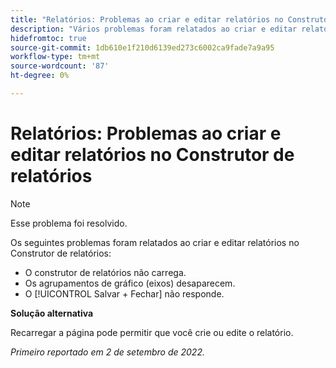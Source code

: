 ```yaml
---
title: "Relatórios: Problemas ao criar e editar relatórios no Construtor de relatórios"
description: "Vários problemas foram relatados ao criar e editar relatórios no Construtor de relatórios."
hidefromtoc: true
source-git-commit: 1db610e1f210d6139ed273c6002ca9fade7a9a95
workflow-type: tm+mt
source-wordcount: '87'
ht-degree: 0%

---
```



# Relatórios: Problemas ao criar e editar relatórios no Construtor de relatórios

>[!NOTE]
>
>Esse problema foi resolvido.


Os seguintes problemas foram relatados ao criar e editar relatórios no Construtor de relatórios:

* O construtor de relatórios não carrega.
* Os agrupamentos de gráfico (eixos) desaparecem.
* O [!UICONTROL Salvar + Fechar] não responde.

**Solução alternativa**

Recarregar a página pode permitir que você crie ou edite o relatório.

_Primeiro reportado em 2 de setembro de 2022._

